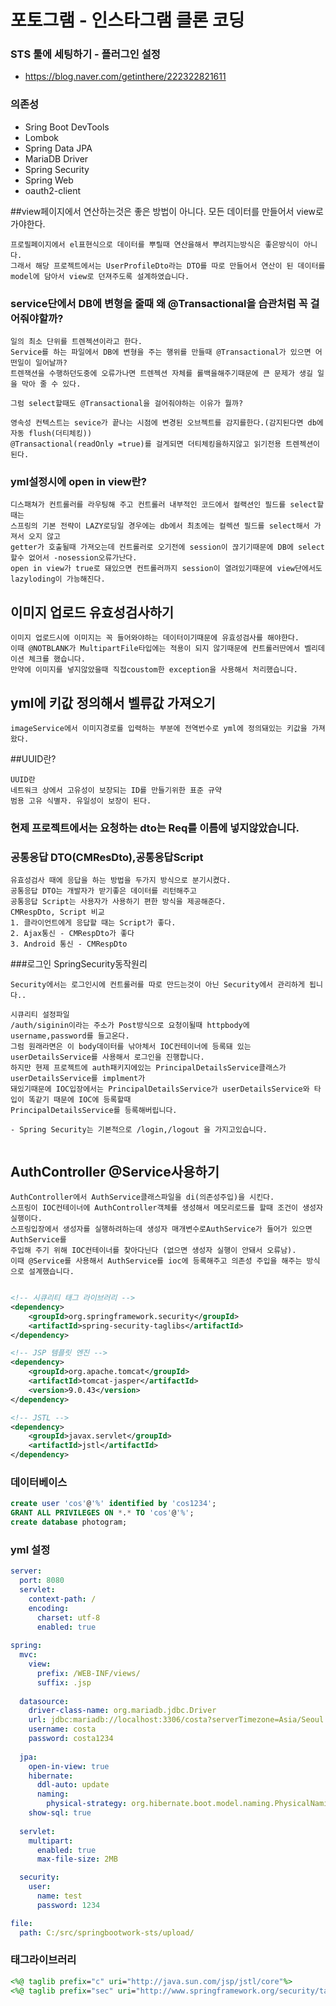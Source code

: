 # 포토그램 - 인스타그램 클론 코딩

### STS 툴에 세팅하기 - 플러그인 설정
- https://blog.naver.com/getinthere/222322821611

### 의존성

- Sring Boot DevTools
- Lombok
- Spring Data JPA
- MariaDB Driver
- Spring Security
- Spring Web
- oauth2-client

##view페이지에서 연산하는것은 좋은 방법이 아니다. 모든 데이터를 만들어서 view로 가야한다.
```
프로필페이지에서 el표현식으로 데이터를 뿌릴때 연산을해서 뿌려지는방식은 좋은방식이 아니다.
그래서 해당 프로젝트에서는 UserProfileDto라는 DTO를 따로 만들어서 연산이 된 데이터를 model에 담아서 view로 던져주도록 설계하였습니다.

```

### service단에서 DB에 변형을 줄때 왜 @Transactional을 습관처럼 꼭 걸어줘야할까?
```
일의 최소 단위를 트렌젝션이라고 한다.
Service를 하는 파일에서 DB에 변형을 주는 행위를 만들때 @Transactional가 있으면 어떤일이 일어날까?
트렌잭션을 수행하던도중에 오류가나면 트렌젝션 자체를 롤백을해주기때문에 큰 문제가 생길 일을 막아 줄 수 있다.

그럼 select할때도 @Transactional을 걸어줘야하는 이유가 뭘까?

영속성 컨텍스트는 sevice가 끝나는 시점에 변경된 오브젝트를 감지를한다.(감지된다면 db에 자동 flush(더티체킹))
@Transactional(readOnly =true)를 걸게되면 더티체킹을하지않고 읽기전용 트렌젝션이 된다.
```



### yml설정시에 open in view란?
```
디스패쳐가 컨트롤러를 라우팅해 주고 컨트롤러 내부적인 코드에서 컬랙션인 필드를 select할때는
스프링의 기본 전략이 LAZY로딩일 경우에는 db에서 최초에는 컬렉션 필드를 select해서 가져서 오지 않고
getter가 호출될때 가져오는데 컨트롤러로 오기전에 session이 끊기기때문에 DB에 select할수 없어서 -nosession오류가난다.
open in view가 true로 돼있으면 컨트롤러까지 session이 열려있기때문에 view단에서도 lazyloding이 가능해진다.

```


## 이미지 업로드 유효성검사하기
```
이미지 업로드시에 이미지는 꼭 들어와야하는 데이터이기때문에 유효성검사를 해야한다.
이때 @NOTBLANK가 MultipartFile타입에는 적용이 되지 않기때문에 컨트롤러딴에서 벨리데이션 체크를 했습니다.
만약에 이미지를 넣지않았을때 직접coustom한 exception을 사용해서 처리했습니다.
```

## yml에 키값 정의해서 벨류값 가져오기
```
imageService에서 이미지경로를 입력하는 부분에 전역번수로 yml에 정의돼있는 키값을 가져왔다.
```
##UUID란?

```
UUID란 
네트워크 상에서 고유성이 보장되는 ID를 만들기위한 표준 규약
범용 고유 식별자. 유일성이 보장이 된다.
```


### 현제 프로젝트에서는 요청하는 dto는 Req를 이름에 넣지않았습니다.

### 공통응답 DTO(CMResDto),공통응답Script
```
유효성검사 때에 응답을 하는 방법을 두가지 방식으로 분기시켰다.
공통응답 DTO는 개발자가 받기좋은 데이터를 리턴해주고
공통응답 Script는 사용자가 사용하기 편한 방식을 제공해준다.
CMRespDto, Script 비교
1. 클라이언트에게 응답할 때는 Script가 좋다.
2. Ajax통신 - CMRespDto가 좋다
3. Android 통신 - CMRespDto
```

###로그인 SpringSecurity동작원리
```
Security에서는 로그인시에 컨트롤러를 따로 만드는것이 아닌 Security에서 관리하게 됩니다..

시큐리티 설정파일
/auth/siginin이라는 주소가 Post방식으로 요청이될때 httpbody에 username,password를 들고온다.
그럼 원래라면은 이 body데이터를 낚아체서 IOC컨테이너에 등록돼 있는 userDetailsService를 사용해서 로그인을 진행합니다.
하지만 현제 프로젝트에 auth패키지에있는 PrincipalDetailsService클래스가userDetailsService를 implment가
돼있기때문에 IOC입장에서는 PrincipalDetailsService가 userDetailsService와 타입이 똑같기 때문에 IOC에 등록할때
PrincipalDetailsService를 등록해버립니다.

- Spring Security는 기본적으로 /login,/logout 을 가지고있습니다.


```

## AuthController @Service사용하기
```
AuthController에서 AuthService클래스파일을 di(의존성주입)을 시킨다.
스프링이 IOC컨테이너에 AuthController객체를 생성해서 메모리로드를 할때 조건이 생성자 실행이다.
스프링입장에서 생성자를 실행하려하는데 생성자 매개변수로AuthService가 들어가 있으면 AuthService를 
주입해 주기 위해 IOC컨테이너를 찾아다닌다 (없으면 생성자 실행이 안돼서 오류남).
이때 @Service를 사용해서 AuthService를 ioc에 등록해주고 의존성 주입을 해주는 방식으로 설계했습니다.
 

```
```xml
<!-- 시큐리티 태그 라이브러리 -->
<dependency>
	<groupId>org.springframework.security</groupId>
	<artifactId>spring-security-taglibs</artifactId>
</dependency>

<!-- JSP 템플릿 엔진 -->
<dependency>
	<groupId>org.apache.tomcat</groupId>
	<artifactId>tomcat-jasper</artifactId>
	<version>9.0.43</version>
</dependency>

<!-- JSTL -->
<dependency>
	<groupId>javax.servlet</groupId>
	<artifactId>jstl</artifactId>
</dependency>
```

### 데이터베이스

```sql
create user 'cos'@'%' identified by 'cos1234';
GRANT ALL PRIVILEGES ON *.* TO 'cos'@'%';
create database photogram;
```

### yml 설정

```yml
server:
  port: 8080
  servlet:
    context-path: /
    encoding:
      charset: utf-8
      enabled: true
    
spring:
  mvc:
    view:
      prefix: /WEB-INF/views/
      suffix: .jsp
      
  datasource:
    driver-class-name: org.mariadb.jdbc.Driver
    url: jdbc:mariadb://localhost:3306/costa?serverTimezone=Asia/Seoul
    username: costa
    password: costa1234
    
  jpa:
    open-in-view: true
    hibernate:
      ddl-auto: update
      naming:
        physical-strategy: org.hibernate.boot.model.naming.PhysicalNamingStrategyStandardImpl
    show-sql: true
      
  servlet:
    multipart:
      enabled: true
      max-file-size: 2MB

  security:
    user:
      name: test
      password: 1234   

file:
  path: C:/src/springbootwork-sts/upload/
```

### 태그라이브러리

```jsp
<%@ taglib prefix="c" uri="http://java.sun.com/jsp/jstl/core"%>
<%@ taglib prefix="sec" uri="http://www.springframework.org/security/tags"%>
```

